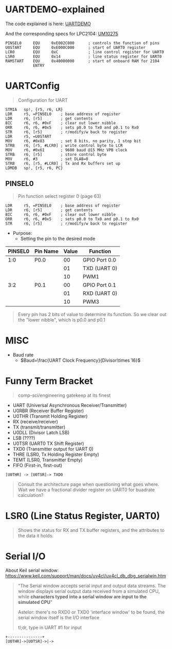 # UARTDEMO-explained

The code explained is here: [UARTDEMO](code/examples/UARTDEMO.s)

And the corresponding specs for LPC2104: [UM10275](resources/UM10275.pdf)


```arm-asm
PINSEL0     EQU     0xE002C000      ; controls the function of pins
U0START     EQU     0xE000C000      ; start of UART0 register
LCR0        EQU     0xC             ; line control register for UART0
LSR0        EQU     0x14            ; line status register for UART0
RAMSTART    EQU     0x40000000      ; start of onboard RAM for 2104
            ENTRY
```

# UARTConfig

> Configuration for UART

```arm-asm
STMIA   sp!, {r5, r6, LR}
LDR     r5, =PINSEL0    ; base address of register
LDR     r6, [r5]        ; get contents
BIC     r6, r6, #0xF    ; clear out lower nibble
ORR     r6, r6, #0x5    ; sets p0.0 to Tx0 and p0.1 to Rx0
STR     r6, [r5]        ; r/modify/w back to register
LDR     r5, =U0START
MOV     r6, #0x83       ; set 8 bits, no parity, 1 stop bit
STRB    r6, [r5, #LCR0] ; write control byte to LCR
MOV     r6, #0x61       ; 9600 baud @15 MHz VPB clock
STRB    r6, [r5]        ; store control byte
MOV     r6, #3          ; set DLAB=0
STRB    r6, [r5, #LCR0] ; Tx and Rx buffers set up
LDMDB   sp!, {r5, r6, PC}
```

## PINSEL0 

> Pin function select register 0 (page 63)

```arm-asm
LDR     r5, =PINSEL0    ; base address of register
LDR     r6, [r5]        ; get contents
BIC     r6, r6, #0xF    ; clear out lower nibble
ORR     r6, r6, #0x5    ; sets p0.0 to Tx0 and p0.1 to Rx0
STR     r6, [r5]        ; r/modify/w back to register
```

- Purpose:
  - Setting the pin to the desired mode

|PINSEL0|Pin Name|Value|Function|
|-|-|-|-|
|1:0|P0.0|00|GPIO Port 0.0|
|||01|TXD (UART 0)|
|||10|PWM1|
|3:2|P0.1|00|GPIO Port 0.1|
|||01|RXD (UART 0)|
|||10|PWM3|

> Every pin has 2 bits of value to determine its function. So we clear out the "lower nibble", which is p0.0 and p0.1

# MISC

- Baud rate
  - $Baud=\frac{UART Clock Frequency}{Divisor\times 16}$

# Funny Term Bracket

> comp-sci/engineering gatekeep at its finest

- UART (Universal Asynchronous Receiver/Transmitter)
- U0RBR (Receiver Buffer Register)
- U0THR (Transmit Holding Register)
- RX (receive/receiver)
- TX (transmit/transmitter)
- U0DLL (Divisor Latch LSB)
- LSB (????)
- U0TSR (UART0 TX Shift Register)
- TXD0 (Transmitter output for UART 0)
- THRE (LSR0, Tx Holding Register Empty)
- TEMT (LSR0, Transmitter Empty)
- FIFO (First-in, first-out)

```
[U0THR] -> [U0TSR]-> TXD0
```

> Consult the architecture page when questioning what goes where.
> Wait we have a fractional divider register on UART0 for buadrate calculation?

# LSR0 (Line Status Register, UART0)

> Shows the status for RX and TX buffer registers, and the attributes to the data it holds.

# Serial I/O

About Keil serial window: https://www.keil.com/support/man/docs/uv4cl/uv4cl_db_dbg_serialwin.htm

> "The Serial window accepts serial input and output data streams. The window displays serial output data received from a simulated CPU, while **characters typed into a serial window are input to the simulated CPU**"
>
> Astelor: there's no RXD0 or TXD0 'interface window' to be found, the serial window itself is the I/O interface
> 
> tl;dr, type in UART #1 for input

```
+---------------+
[U0THR]->[U0TSR]->|->
```
